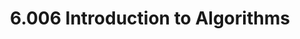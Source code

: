 ---
title: "6.006 Introduction to Algorithms"
rating: "★★★★☆"
units: "12"
number: "6.006"
course-name: "Introduction to Algorithms"
semester: "Sophomore Fall - 2014"
---